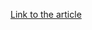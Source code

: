 [Link to the article](https://telekom.com/en/blog/group/article/inside-of-cl0p-s-ransomware-operation-615824)
